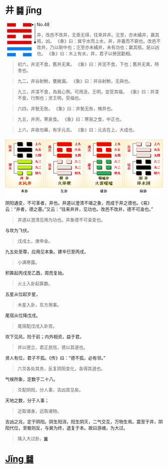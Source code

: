 # 井 ䷯ jǐng

<img src="shapes/48.10.png" width="101" alt="井" align="left">

- No.48

> 井，改邑不改井，无喪无得，往來井井。汔至，亦未繘井，羸其瓶，凶。
>《彖》曰：巽乎水而上水，井，井養而不窮也。改邑不改井，乃以剛中也；汔至亦未繘井，未有功也；羸其瓶，是以凶也。
>《象》曰：木上有水，井，君子以勞民勸相。

> 初六，井泥不食，舊井无禽。
>《象》曰：井泥不食，下也；舊井无禽，時舍也。

> 九二，井谷射鮒，甕敝漏。
>《象》曰：井谷射鮒，无與也。

> 九三，井渫不食，為我心惻。可用汲，王明，並受其福。
>《象》曰：井渫不食，行惻也；求王明，受福也。

> 六四，井甃无咎。
>《象》曰：井甃无咎，脩井也。

> 九五，井洌，寒泉食。
>《象》曰：寒泉之食，中正也。

> 上六，井收勿幕，有孚元吉。
>《象》曰：元吉在上，大成也。

<img src="shapes/48.11.png">

阴阳通变，不可革者，井也。井道以澄清不竭之象，而成于井之德也。《易》云：“井者，德之基。”又云：“往来井井，见功也。改邑不改井，德不可渝也。”
> 井道以澄清见用为功也。井象德不可渝变也。

与坎为飞伏。
> 戊戌土，庚申金。

九五处至尊，应用见本象。建辛巳至丙戌，
> 小满寒露。

积筭起丙戌至乙酉，周而复始。
> 火土入卦起筭数。

五星从位起岁星，
> 木星入卦，东方用事。

尾宿从位降戊戌。
> 尾宿配戊戌入卦宫。

坎下见风，险于前；内外相资，益于君。
> 井以德立，君正民信，德以其道也。

贤人有位，君子不孤。《传》曰：“德不孤，必有邻。”
> 六爻各处其务，反复阴阳变化，各得其道也。

气候所象，定数于二十八。
> 爻配阴阳，分人事，吉凶其见矣。

天地之数，分于人事；
> 近取诸身，远取诸物。

吉凶之兆，定于阴阳。阴生阳消，阳生阴灭，二气交互，万物生焉。震至于井，阴阳代位，至极则反，与巽为终，退复于本。故曰游魂，为大过。
> 降入大过卦。[䷛](e5a4a7e8bf87daguo_cn.md)

# [Jǐng ䷯](e4ba95jing.md)
